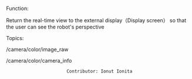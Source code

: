 Function: 

  Return the real-time view to the external display（Display screen） so that the user can see the robot's perspective

Topics:

  /camera/color/image_raw
  
  /camera/color/camera_info

                           Contributor: Ionut Ionita
